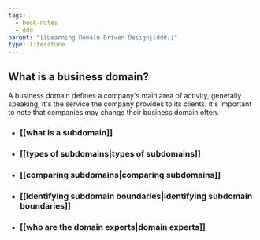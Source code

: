 ```yaml
---
tags:
  - book-notes
  - ddd
parent: "[[Learning Domain Driven Design|lddd]]"
type: literature
---
```

## What is a business domain?
A business domain defines a company's main area of activity, generally speaking, it's the service the company provides to its clients. it's important to note that companies may change their business domain often. 

- ### [[what is a subdomain]]

- ### [[types of subdomains|types of subdomains]]

- ### [[comparing subdomains|comparing subdomains]]

- ### [[identifying subdomain boundaries|identifying subdomain boundaries]]

- ### [[who are the domain experts|domain experts]]
